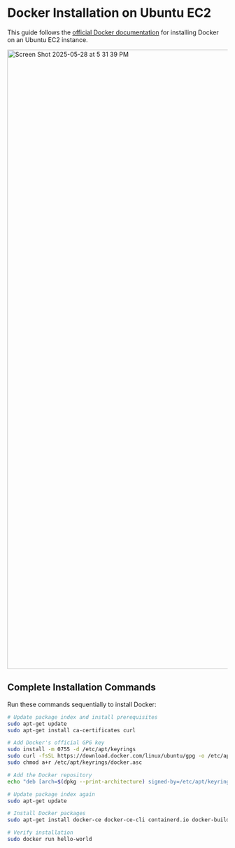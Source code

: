 # Docker Installation on Ubuntu EC2

This guide follows the [official Docker documentation](https://docs.docker.com/engine/install/ubuntu/) for installing Docker on an Ubuntu EC2 instance.

<img width="1413" alt="Screen Shot 2025-05-28 at 5 31 39 PM" src="https://github.com/user-attachments/assets/eaeebd03-6928-4239-9dd1-8ec7759deec2" />

## Complete Installation Commands

Run these commands sequentially to install Docker:

```bash
# Update package index and install prerequisites
sudo apt-get update
sudo apt-get install ca-certificates curl

# Add Docker's official GPG key
sudo install -m 0755 -d /etc/apt/keyrings
sudo curl -fsSL https://download.docker.com/linux/ubuntu/gpg -o /etc/apt/keyrings/docker.asc
sudo chmod a+r /etc/apt/keyrings/docker.asc

# Add the Docker repository
echo "deb [arch=$(dpkg --print-architecture) signed-by=/etc/apt/keyrings/docker.asc] https://download.docker.com/linux/ubuntu $(. /etc/os-release && echo "${UBUNTU_CODENAME:-$VERSION_CODENAME}") stable" | sudo tee /etc/apt/sources.list.d/docker.list > /dev/null

# Update package index again
sudo apt-get update

# Install Docker packages
sudo apt-get install docker-ce docker-ce-cli containerd.io docker-buildx-plugin docker-compose-plugin

# Verify installation
sudo docker run hello-world
